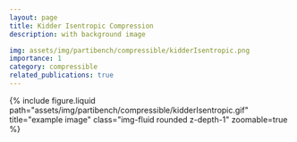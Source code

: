 ```yaml
---
layout: page
title: Kidder Isentropic Compression
description: with background image

img: assets/img/partibench/compressible/kidderIsentropic.png
importance: 1
category: compressible
related_publications: true
---
```



{% include figure.liquid path="assets/img/partibench/compressible/kidderIsentropic.gif" title="example image" class="img-fluid rounded z-depth-1" zoomable=true %}